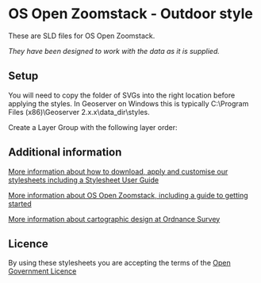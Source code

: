 # OS Open Zoomstack - Outdoor style

These are SLD files for OS Open Zoomstack.

*They have been designed to work with the data as it is supplied.*

## Setup

You will need to copy the folder of SVGs into the right location before applying the styles. In Geoserver on Windows this is typically C:\Program Files (x86)\Geoserver 2.x.x\data_dir\styles.

Create a Layer Group with the following layer order:



## Additional information

[More information about how to download, apply and customise our stylesheets including a Stylesheet User Guide](http://www.ordnancesurvey.co.uk/resources/carto-design/cartographic-stylesheets.html)

[More information about OS Open Zoomstack, including a guide to getting started](http://www.ordnancesurvey.co.uk/business-and-government/products/os-open-zoomstack.html)

[More information about cartographic design at Ordnance Survey](https://www.ordnancesurvey.co.uk/resources/carto-design/)

## Licence

By using these stylesheets you are accepting the terms of the [Open Government Licence](http://www.nationalarchives.gov.uk/doc/open-government-licence/)
